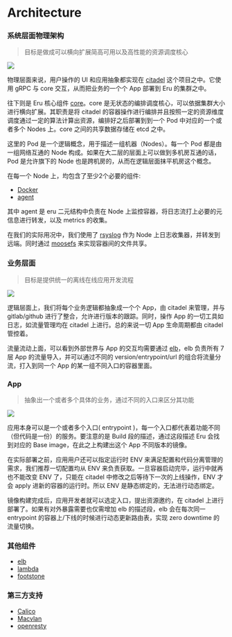 # Architecture

### 系统层面物理架构

>目标是做成可以横向扩展简高可用以及高性能的资源调度核心

![](img/core.png)

物理层面来说，用户操作的 UI 和应用抽象都实现在 [citadel](https://github.com/projecteru2/citadel) 这个项目之中。它使用 gRPC 与 core 交互，从而把业务的一个个 App 部署到 Eru 的集群之中。

往下则是 Eru 核心组件 [core](https://github.com/projecteru2/core)。core 是无状态的编排调度核心，可以依据集群大小进行横向扩展。其职责是将 citadel 的容器操作进行编排并且按照一定的资源维度调度通过一定的算法计算出资源，编排好之后部署到到一个 Pod 中对应的一个或者多个 Nodes 上。core 之间的共享数据存储在 etcd 之中。

这里的 Pod 是一个逻辑概念，用于描述一组机器（Nodes）。每一个 Pod 都是由一组网络互通的 Node 构成。如果在大二层的层面上可以做到多机房互通的话，Pod 是允许旗下的 Node 也是跨机房的，从而在逻辑层面抹平机房这个概念。

在每一个 Node 上，均包含了至少2个必要的组件:

- [Docker](https://www.docker.com/)
- [agent](https://github.com/projecteru2/agent)

其中 agent 是 eru 二元结构中负责在 Node 上监控容器，将日志流打上必要的元信息进行转发，以及 metrics 的收集。

在我们的实际用况中，我们使用了 [rsyslog](http://www.rsyslog.com/) 作为 Node 上日志收集器，并转发到远端。同时通过 [moosefs](https://moosefs.com/index.html) 来实现容器间的文件共享。

### 业务层面

>目标是提供统一的离线在线应用开发流程

![](img/logic.png)

逻辑层面上，我们将每个业务逻辑都抽象成一个个 App，由 citadel 来管理，并与 gitlab/github 进行了整合，允许进行版本的跟踪。同时，操作 App 的一切工具如日志，如流量管理均在 citadel 上进行。总的来说一切 App 生命周期都由 citadel 管控着。

流量流动上面，可以看到外部世界与 App 的交互均需要通过 [elb](https://github.com/projecteru2/elb)，elb 负责所有 7 层 App 的流量导入，并可以通过不同的 version/entrypoint/url 的组合将流量分流，打入到同一个 App 的某一组不同入口的容器里面。

### App

>抽象出一个或者多个具体的业务，通过不同的入口来区分其功能

![](img/app.png)

应用本身可以是一个或者多个入口( entrypoint )，每一个入口都代表着功能不同（但代码是一份）的服务。要注意的是 Build 段的描述，通过这段描述 Eru 会找到对应的 Base image，在此之上构建出这个 App 不同版本的镜像。

在实际部署之前，应用用户还可以指定运行时 ENV 来满足配置和代码分离管理的需求，我们推荐一切配置均从 ENV 来负责获取。一旦容器启动完毕，运行中就再也不能改变 ENV 了，只能在 citadel 中修改之后等待下一次的上线操作，ENV 才会 apply 进新的容器的运行时。所以 ENV 是静态绑定的，无法进行动态绑定。

镜像构建完成后，应用开发者就可以选定入口，提出资源邀约，在 citadel 上进行部署了。如果有对外暴露需要也仅需增加 elb 的描述段，elb 会在每次同一 entrypoint 的容器上/下线的时候进行动态更新路由表，实现 zero downtime 的流量切换。


### 其他组件

- [elb](https://github.com/projecteru2/elb)
- [lambda](https://github.com/projecteru2/lambda)
- [footstone](https://github.com/projecteru2/footstone)

### 第三方支持

- [Calico](https://www.projectcalico.org/)
- [Macvlan](https://docs.oracle.com/cd/E37670_01/E37355/html/ol_mcvnbr_lxc.html)
- [openresty](https://openresty.org/en/)

